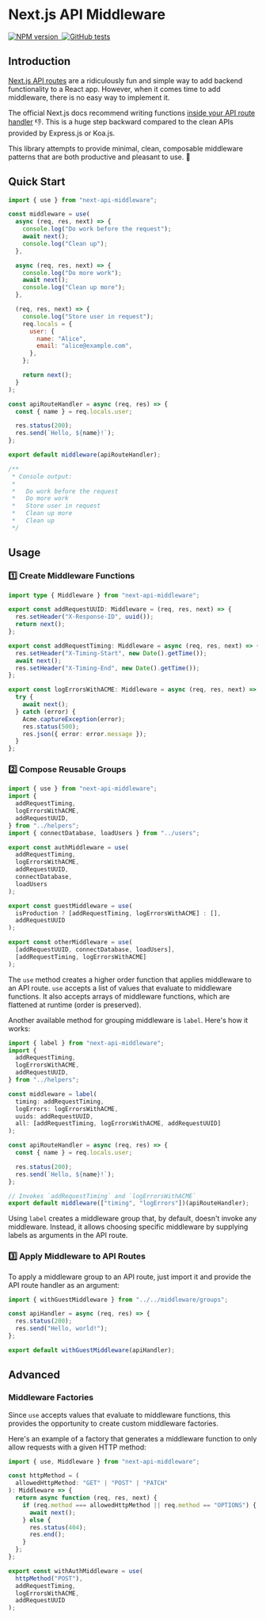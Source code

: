 # Next.js API Middleware

<p>
  <a aria-label="NPM version" href="https://www.npmjs.com/package/next-api-middleware">
    <img alt="NPM version" src="https://img.shields.io/npm/v/next-api-middleware.svg?style=for-the-badge&labelColor=000000">
  </a>
  <a aria-label="License" href="https://github.com/htunnicliff/next-api-middleware/blob/master/LICENSE.txt">
    <img alt="" src="https://img.shields.io/github/license/htunnicliff/next-api-middleware.svg?style=for-the-badge&labelColor=000000">
  </a>
  <a href="https://github.com/htunnicliff/next-api-middleware/actions">
    <img alt="GitHub tests" src="https://img.shields.io/github/workflow/status/htunnicliff/next-api-middleware/Main?style=for-the-badge&labelColor=000000&label=Tests">
  </a>
<p>

## Introduction

[Next.js API routes](https://nextjs.org/docs/api-routes/introduction) are a ridiculously fun and simple way to add backend functionality to a React app. However, when it comes time to add middleware, there is no easy way to implement it.

The official Next.js docs recommend writing functions [inside your API route handler](https://nextjs.org/docs/api-routes/api-middlewares) :thumbsdown:. This is a huge step backward compared to the clean APIs provided by Express.js or Koa.js.

This library attempts to provide minimal, clean, composable middleware patterns that are both productive and pleasant to use. :tada:

## Quick Start

```js
import { use } from "next-api-middleware";

const middleware = use(
  async (req, res, next) => {
    console.log("Do work before the request");
    await next();
    console.log("Clean up");
  },

  async (req, res, next) => {
    console.log("Do more work");
    await next();
    console.log("Clean up more");
  },

  (req, res, next) => {
    console.log("Store user in request");
    req.locals = {
      user: {
        name: "Alice",
        email: "alice@example.com",
      },
    };

    return next();
  }
);

const apiRouteHandler = async (req, res) => {
  const { name } = req.locals.user;

  res.status(200);
  res.send(`Hello, ${name}!`);
};

export default middleware(apiRouteHandler);

/**
 * Console output:
 *
 *   Do work before the request
 *   Do more work
 *   Store user in request
 *   Clean up more
 *   Clean up
 */
```

## Usage

### :one: Create Middleware Functions

```ts
import type { Middleware } from "next-api-middleware";

export const addRequestUUID: Middleware = (req, res, next) => {
  res.setHeader("X-Response-ID", uuid());
  return next();
};

export const addRequestTiming: Middleware = async (req, res, next) => {
  res.setHeader("X-Timing-Start", new Date().getTime());
  await next();
  res.setHeader("X-Timing-End", new Date().getTime());
};

export const logErrorsWithACME: Middleware = async (req, res, next) => {
  try {
    await next();
  } catch (error) {
    Acme.captureException(error);
    res.status(500);
    res.json({ error: error.message });
  }
};
```

### :two: Compose Reusable Groups

```js
import { use } from "next-api-middleware";
import {
  addRequestTiming,
  logErrorsWithACME,
  addRequestUUID,
} from "../helpers";
import { connectDatabase, loadUsers } from "../users";

export const authMiddleware = use(
  addRequestTiming,
  logErrorsWithACME,
  addRequestUUID,
  connectDatabase,
  loadUsers
);

export const guestMiddleware = use(
  isProduction ? [addRequestTiming, logErrorsWithACME] : [],
  addRequestUUID
);

export const otherMiddleware = use(
  [addRequestUUID, connectDatabase, loadUsers],
  [addRequestTiming, logErrorsWithACME]
);
```

The `use` method creates a higher order function that applies middleware to an API route. `use` accepts a list of values that evaluate to middleware functions. It also accepts arrays of middleware functions, which are flattened at runtime (order is preserved).

Another available method for grouping middleware is `label`. Here's how it works:

```ts
import { label } from "next-api-middleware";
import {
  addRequestTiming,
  logErrorsWithACME,
  addRequestUUID,
} from "../helpers";

const middleware = label(
  timing: addRequestTiming,
  logErrors: logErrorsWithACME,
  uuids: addRequestUUID,
  all: [addRequestTiming, logErrorsWithACME, addRequestUUID]
);

const apiRouteHandler = async (req, res) => {
  const { name } = req.locals.user;

  res.status(200);
  res.send(`Hello, ${name}!`);
};

// Invokes `addRequestTiming` and `logErrorsWithACME`
export default middleware(["timing", "logErrors"])(apiRouteHandler);
```

Using `label` creates a middleware group that, by default, doesn't invoke any middleware. Instead, it allows choosing specific middleware by supplying labels as arguments in the API route.

### :three: Apply Middleware to API Routes

To apply a middleware group to an API route, just import it and provide the API route handler as an argument:

```js
import { withGuestMiddleware } from "../../middleware/groups";

const apiHandler = async (req, res) => {
  res.status(200);
  res.send("Hello, world!");
};

export default withGuestMiddleware(apiHandler);
```

## Advanced

### Middleware Factories

Since `use` accepts values that evaluate to middleware functions, this provides the opportunity to create custom middleware factories.

Here's an example of a factory that generates a middleware function to only allow requests with a given HTTP method:

```ts
import { use, Middleware } from "next-api-middleware";

const httpMethod = (
  allowedHttpMethod: "GET" | "POST" | "PATCH"
): Middleware => {
  return async function (req, res, next) {
    if (req.method === allowedHttpMethod || req.method == "OPTIONS") {
      await next();
    } else {
      res.status(404);
      res.end();
    }
  };
};

export const withAuthMiddleware = use(
  httpMethod("POST"),
  addRequestTiming,
  logErrorsWithACME,
  addRequestUUID
);
```
